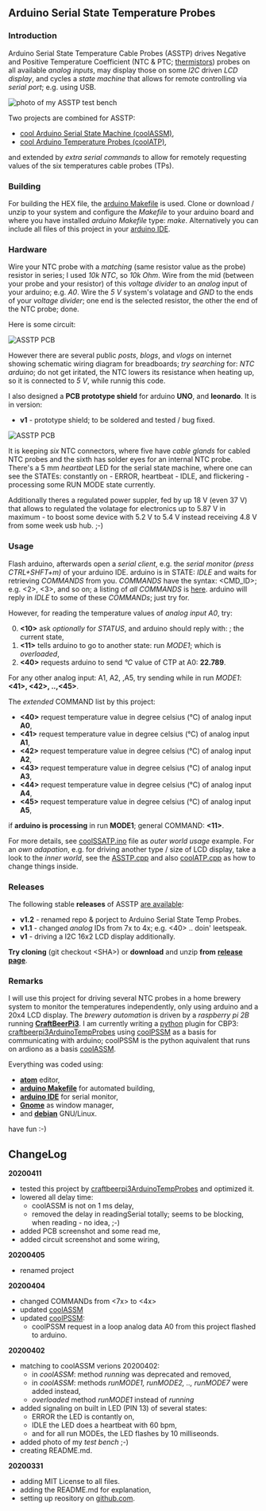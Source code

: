 ## Arduino Serial State Temperature Probes

### Introduction
Arduino Serial State Temperature Cable Probes (ASSTP) drives Negative and Positive Temperature Coefficient (NTC & PTC; [thermistors](https://en.wikipedia.org/wiki/Thermistor)) probes on all available _analog inputs_, may display those on some _I2C_ driven _LCD display_, and cycles a _state machine_ that allows for remote controlling via _serial port_; e.g. using USB.

![photo of my ASSTP test bench](./ASSTP.jpg)

Two projects are combined for ASSTP:

  - [cool Arduino Serial State Machine (coolASSM)](https://github.com/graetz23/coolArduinoSerialStateMachine),
  - [cool Arduino Temperature Probes (coolATP)](https://github.com/graetz23/coolArduinoTempProbes),

and extended by _extra serial commands_ to allow for remotely requesting values of the six temperatures cable probes (TPs).

### Building
For building the HEX file, the [arduino Makefile](https://github.com/sudar/Arduino-Makefile) is used. Clone or download / unzip to your system and configure the _Makefile_ to your arduino board and where you have installed _arduino Makefile_ type: _make_. Alternatively you can include all files of this project in your [arduino IDE](https://www.arduino.cc/en/main/software).

### Hardware
Wire your NTC probe with a _matching_ (same resistor value as the probe) resistor in series; I used _10k NTC_, so _10k Ohm_. Wire from the mid (between your probe and your resistor) of this _voltage divider_ to an _analog_ input of your arduino; e.g. _A0_. Wire the _5 V_ system's volatage and _GND_ to the ends of your _voltage divider_; one end is the selected resistor, the other the end of the NTC probe; done.

Here is some circuit:

![ASSTP PCB](./ASSTP_CIRCUIT.png)

However there are several public _posts_, _blogs_, and _vlogs_ on internet showing schematic wiring diagram for breadboards; _try searching_ for: _NTC arduino_; do not get iritated, the NTC lowers its resistance when heating up, so it is connected to _5 V_, while runnig this code.

I also designed a **PCB prototype shield** for arduino **UNO**, and **leonardo**. It is in version:

- **v1** - prototype shield; to be soldered and tested / bug fixed.

![ASSTP PCB](./ASSTP_PCB.png)

It is keeping _six_ NTC connectors, where five have _cable glands_ for cabled NTC probes and the sixth has solder eyes for an internal NTC probe. There's a 5 mm _heartbeat_ LED for the serial state machine, where one can see the STATEs: constantly on - ERROR, heartbeat - IDLE, and flickering - processing some RUN MODE state currently.

 Additionally theres a regulated power suppler, fed by up 18 V (even 37 V) that allows to regulated the volatage for electronics up to 5.87 V in maximum - to boost some device with 5.2 V to 5.4 V instead receiving 4.8 V from some week usb hub. ;-)

### Usage
Flash arduino, afterwards open a _serial client_, e.g. the _serial monitor (press CTRL+SHFT+m)_ of your arduino IDE. arduino is in STATE: _IDLE_ and waits for retrieving _COMMANDS_ from you. _COMMANDS_ have the syntax: <CMD_ID>; e.g. <2>, <3>, and so on; a listing of _all COMMANDS_ is [here](https://github.com/graetz23/coolArduinoSerialStateMachine#usage). arduino will reply in _IDLE_ to some of these _COMMANDs_; just try for.

However, for reading the temperature values of _analog input A0_, try:

  0. **<10>** ask _optionally_ for _STATUS_, and arduino should reply with: **<IDLE/>**; the current state,
  1. **<11>** tells arduino to go to another state: run _MODE1_; which is _overloaded_,
  2. **<40>** requests arduino to send _°C_ value of CTP at A0: **<A0>22.789</A0>**.

For any other analog input: A1, A2, ,A5, try sending while in run _MODE1_: **<41>, <42>, ..,<45>**.

The _extended_ COMMAND list by this project:

  - **<40>** request temperature value in degree celsius (°C) of analog input **A0**,
  - **<41>** request temperature value in degree celsius (°C) of analog input **A1**,
  - **<42>** request temperature value in degree celsius (°C) of analog input **A2**,
  - **<43>** request temperature value in degree celsius (°C) of analog input **A3**,
  - **<44>** request temperature value in degree celsius (°C) of analog input **A4**,
  - **<45>** request temperature value in degree celsius (°C) of analog input **A5**,

if **arduino is processing** in run **MODE1**; general COMMAND: **<11>**.

For more details, see [coolSSATP.ino](https://github.com/graetz23/ArduinoSerialStateTempProbes/blob/master/ASSTP.ino) file as _outer world usage_ example. For an _own adapation_, e.g. for driving another type / size of LCD display, take a look to the _inner world_, see the [ASSTP.cpp](https://github.com/graetz23/ArduinoSerialStateTempProbes/blob/master/ASSTP.cpp) and also [coolATP.cpp](https://github.com/graetz23/coolArduinoTempProbes/blob/master/coolATP.cpp) as how to change things inside.

### Releases

The following stable **releases** of ASSTP [are available](https://github.com/graetz23/ArduinoSerialStateTempProbes/releases):

  - **v1.2** - renamed repo \& porject to Arduino Serial State Temp Probes.
  - **v1.1** - changed _analog_ IDs from 7x to 4x; e.g. <40> .. doin' leetspeak.
  - **v1** - driving a I2C 16x2 LCD display additionally.

**Try cloning** (git checkout \<SHA\>) or **download** and unzip **from** [**release page**](https://github.com/graetz23/ArduinoSerialStateTempProbes/releases).

### Remarks
I will use this project for driving several NTC probes in a home brewery system to monitor the temperatures independently, only using arduino and a 20x4 LCD display. The _brewery automation_ is driven by a _raspberry pi 2B_ running [**CraftBeerPi3**](https://github.com/Manuel83/craftbeerpi3 (CBP3)). I am currently writing a [python](https://www.python.org/) plugin for CBP3: [craftbeerpi3ArduinoTempProbes](https://github.com/graetz23/craftbeerpi3ArduinoTempProbes) using [coolPSSM](https://github.com/graetz23/coolPythonSerialStateMachine) as a basis for communicating with arduino; coolPSSM is the python aquivalent that runs on ardiono as a basis [coolASSM](https://github.com/graetz23/coolArduinoSerialStateMachine).

Everything was coded using:

  - [**atom**](https://atom.io/) editor,
  - [**arduino Makefile**](https://github.com/sudar/Arduino-Makefile) for automated building,
  - [**arduino IDE**](https://www.arduino.cc/en/main/software) for serial monitor,
  - [**Gnome**](https://www.gnome.org/) as window manager,
  - and [**debian**](https://www.debian.org/) GNU/Linux.

have fun :-)

## ChangeLog

**20200411**
  - tested this project by [craftbeerpi3ArduinoTempProbes](https://github.com/graetz23/craftbeerpi3ArduinoTempProbes) and optimized it.
  - lowered all delay time:
    - coolASSM is not on 1 ms delay,
    - removed the delay in readingSerial totally; seems to be blocking, when reading - no idea, ;-)
  - added PCB screenshot and some read me,
  - added circuit screenshot and some wiring,

**20200405**
  - renamed project

**20200404**
  - changed COMMANDs from <7x> to <4x>
  - updated [coolASSM](https://github.com/graetz23/coolArduinoSerialStateMachine)
  - updated [coolPSSM](https://github.com/graetz23/coolPythonSerialStateMachine):
    - coolPSSM request in a loop analog data A0 from this project flashed to arduino.

**20200402**
  - matching to coolASSM verions 20200402:
    - in _coolASSM_: method _running_ was deprecated and removed,
    - in _coolASSM_: methods _runMODE1, runMODE2, .., runMODE7_ were added instead,
    - _overloaded_ method _runMODE1_ instead of _running_
  - added signaling on built in LED (PIN 13) of several states:
    - ERROR the LED is contantly on,
    - IDLE the LED does a heartbeat with 60 bpm,
    - and for all run MODEs, the LED flashes by 10 milliseonds.
  - added photo of my _test bench_ ;-)
  - creating README.md.

**20200331**
  - adding MIT License to all files.
  - adding the README.md for explanation,
  - setting up reository on [github.com](https://github.com/graetz23/ArduinoSerialStateTempProbes).
